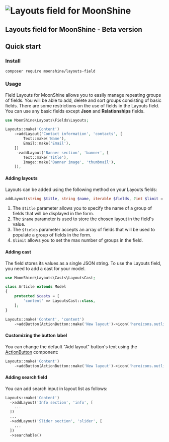 # ![Layouts field for MoonShine](https://github.com/moonshine-software/moonshine/raw/2.x/art/lego.png)
## Layouts field for MoonShine - Beta version

## Quick start

### Install

```shell
composer require moonshine/layouts-field
```

### Usage

Field Layouts for MoonShine allows you to easily manage repeating groups of fields. You will be able to add, delete and sort groups consisting of basic fields.
There are some restrictions on the use of fields in the Layouts field. You can use any basic fields except **Json** and **Relationships** fields.

```php
use MoonShine\Layouts\Fields\Layouts;

Layouts::make('Content')
    ->addLayout('Contact information', 'contacts', [
        Text::make('Name'),
        Email::make('Email'),
    ])
     ->addLayout('Banner section', 'banner', [
        Text::make('Title'),
        Image::make('Banner image', 'thumbnail'),
    ]),
```
#### Adding layouts

Layouts can be added using the following method on your Layouts fields:

```php
addLayout(string $title, string $name, iterable $fields, ?int $limit = null)
```
1. The `$title` parameter allows you to specify the name of a group of fields that will be displayed in the form.
2. The `$name` parameter is used to store the chosen layout in the field's value.
3. The `$fields` parameter accepts an array of fields that will be used to populate a group of fields in the form.
4. `$limit` allows you to set the max number of groups in the field.

#### Adding cast

The field stores its values as a single JSON string. To use the Layouts field, you need to add a cast for your model.

```php
use MoonShine\Layouts\Casts\LayoutsCast;

class Article extends Model
{
    protected $casts = [
        'content' => LayoutsCast::class,
    ];
}

Layouts::make('Content', 'content')
    ->addButton(ActionButton::make('New layout')->icon('heroicons.outline.plus')->primary())
```
#### Customizing the button label

You can change the default "Add layout" button's text using the [ActionButton](https://moonshine-laravel.com/docs/resource/actionbutton/action_button?change-moonshine-locale=en#basics) component:

```php
Layouts::make('Content')
    ->addButton(ActionButton::make('New layout')->icon('heroicons.outline.plus')->primary())
```
#### Adding search field
You can add search input in layout list as follows:
```php
Layouts::make('Content')
  ->addLayout('Info section', 'info', [
    ...
  ])
  ...
  ->addLayout('Slider section', 'slider', [
    ...
  ])
  ->searchable()
```
